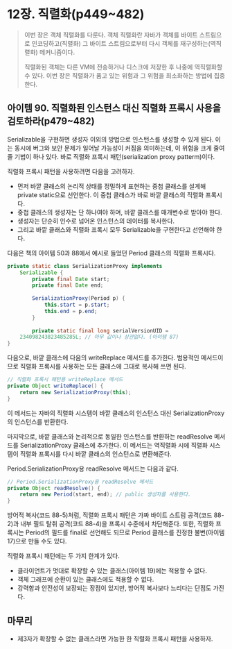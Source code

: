 # 12장. 직렬화(p449~482)

> 이번 장은 객체 직렬화를 다룬다. 객체 직렬화란 자바가 객체를 바이트 스트림으로 인코딩하고(직렬화) 그 바이트 스트림으로부터 다시 객체를 재구성하는(역직렬화) 메커니즘이다.
>
> 직렬화된 객체는 다른 VM에 전송하거나 디스크에 저장한 후 나중에 역직렬화할 수 있다. 이번 장은 직렬화가 품고 있는 위험과 그 위험을 최소화하는 방법에 집중한다.

## 아이템 90. 직렬화된 인스턴스 대신 직렬화 프록시 사용을 검토하라(p479~482)

Serializable을 구현하면 생성자 이외의 방법으로 인스턴스를 생성할 수 있게 된다. 이는 동시에 버그와 보안 문제가 일어날 가능성이 커짐을 의미하는데, 이 위험을 크게 줄여줄 기법이 하나 있다. 바로 직렬화 프록시 패턴(serialization proxy patterm)이다.

직렬화 프록시 패턴을 사용하려면 다음을 고려하자.

- 먼저 바깥 클래스의 논리적 상태를 정밀하게 표현하는 중첩 클래스를 설계해 private static으로 선언한다. 이 중첩 클래스가 바로 바깥 클래스의 직렬화 프록시다. 
- 중첩 클래스의 생성자는 단 하나여야 하며, 바깥 클래스를 매개변수로 받아야 한다. 
- 생성자는 단순히 인수로 넘어온 인스턴스의 데이터를 복사한다.
- 그리고 바깥 클래스와 직렬화 프록시 모두 Serializable을 구현한다고 선언해야 한다.

다음은 책의 아이템 50과 88에서 예시로 들었던 Period 클래스의 직렬화 프록시다.

```java
private static class SerializationProxy implements 
    Serializable {
        private final Date start;
        private final Date end;
    
        SerializationProxy(Period p) {
            this.start = p.start;
            this.end = p.end;
        }
    
        private static final long serialVersionUID =
    234098243823485285L; // 아무 값이나 상관없다. (아이템 87)
}
```

다음으로, 바깥 클래스에 다음의 writeReplace 메서드를 추가한다. 범용적인 메서드이므로 직렬화 프록시를 사용하는 모든 클래스에 그대로 복사해 쓰면 된다.

```java
// 직렬화 프록시 패턴용 writeReplace 메서드
private Object writeReplace() {
	return new SerializationProxy(this);
}
```

이 메서드는 자바의 직렬화 시스템이 바깥 클래스의 인스턴스 대신 SerializationProxy의 인스턴스를 반환한다. 

마지막으로, 바깥 클래스와 논리적으로 동일한 인스턴스를 반환하는 readResolve 메서드를 SerializationProxy 클래스에 추가한다.  이 메서드는 역직렬화 시에 직렬화 시스템이 직렬화 프록시를 다시 바깥 클래스의 인스턴스로 변환해준다.

Period.SerializationProxy용 readResolve 메서드는 다음과 같다.

```java
// Period.SerializationProxy용 readResolve 메서드
private Object readResolve() {
	return new Period(start, end); // public 생성자를 사용한다.
}
```



방어적 복사(코드 88-5)처럼, 직렬화 프록시 패턴은 가짜 바이트 스트림 공격(코드 88-2)과 내부 필드 탈취 공격(코드 88-4)을 프록시 수준에서 차단해준다. 또한, 직렬화 프록시는 Period의 필드를 final로 선언해도 되므로 Period 클래스를 진정한 불변(아이템 17)으로 만들 수도 있다.

직렬화 프록시 패턴에는 두 가지 한계가 있다. 

- 클라이언트가 멋대로 확장할 수 있는 클래스(아이템 19)에는 적용할 수 없다. 
- 객체 그래프에 순환이 있는 클래스에도 적용할 수 없다. 
- 강력함과 안전성이 보장되는 장점이 있지만, 방어적 복사보다 느리다는 단점도 가진다.

## 마무리

- 제3자가 확장할 수 없는 클래스라면 가능한 한 직렬화 프록시 패턴을 사용하자. 



